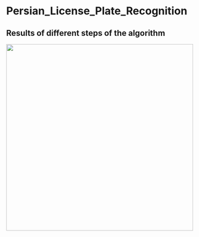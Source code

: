 # Persian_License_Plate_Recognition


## Results of different steps of the algorithm
<img  align="center" src="Steps/Demo.PNG" width="500" height="500">

